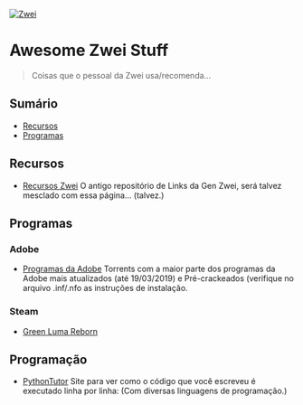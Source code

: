 [![Zwei](https://i.imgur.com/OsmED3M.png)](https://www.instagram.com/generationzwei/)
# Awesome Zwei Stuff

> Coisas que o pessoal da Zwei usa/recomenda...


## Sumário

- [Recursos](#recursos)
- [Programas](#programas)
    
    
## Recursos

- [Recursos Zwei](https://docs.google.com/document/d/1xYQSxIhp5YMptyxj46ZVu8lxM_ipJ5IXplNQue4R3So/edit) O antigo repositório de Links da Gen Zwei, será talvez mesclado com essa página... (talvez.)


## Programas


### Adobe


- [Programas da Adobe](https://drive.google.com/drive/folders/1mGjQGjjmVXcN_Lu_dXf68NBC6RhRRBYp?usp=sharing) Torrents com a maior parte dos programas da Adobe mais atualizados (até 19/03/2019) e Pré-crackeados (verifique no arquivo .inf/.nfo as instruções de instalação.



### Steam

- [Green Luma Reborn](http://www.mediafire.com/file/u8nfdx8ndwkj4dh/GreenLuma_Reborn_1.6.7.7z/file)





## Programação

- [PythonTutor](http://pythontutor.com/visualize.html#mode=edit) Site para ver como o código que você escreveu é executado linha por linha:
(Com diversas linguagens de programação.)


